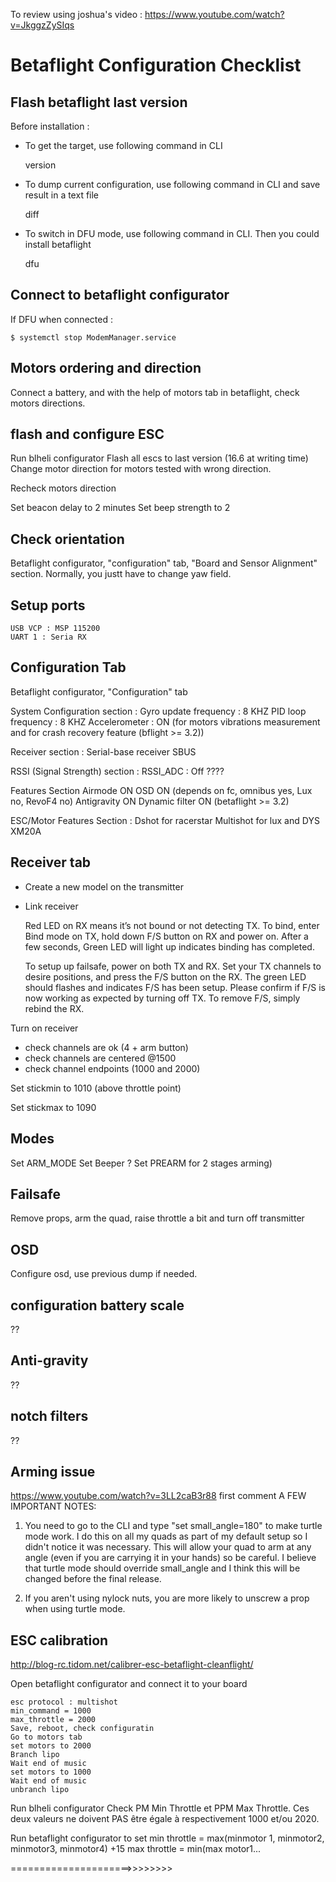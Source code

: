 To review using joshua's video : https://www.youtube.com/watch?v=JkggzZySIqs

# Betaflight Configuration Checklist

## Flash betaflight last version

Before installation : 

- To get the target, use following command in CLI

    version

- To dump current configuration, use following command in CLI and save result in a text file

    diff
    
- To switch in DFU mode, use following command in CLI. Then you could install betaflight

    dfu

## Connect to betaflight configurator

If DFU when connected : 

    $ systemctl stop ModemManager.service
    
## Motors ordering and direction

Connect a battery, and with the help of motors tab in betaflight, check motors directions.

## flash and configure ESC

Run blheli configurator
Flash all escs to last version (16.6 at writing time)
Change motor direction for motors tested with wrong direction.

Recheck motors direction

Set beacon delay to 2 minutes
Set beep strength to 2

## Check orientation

Betaflight configurator, "configuration" tab, "Board and Sensor Alignment" section. Normally, you justt have to change yaw field.

## Setup ports

    USB VCP : MSP 115200
    UART 1 : Seria RX

## Configuration Tab

Betaflight configurator, "Configuration" tab

System Configuration section :
    Gyro update frequency : 8 KHZ
    PID loop frequency : 8 KHZ
    Accelerometer : ON (for motors vibrations measurement and for crash recovery feature (bflight >= 3.2))

Receiver section : 
    Serial-base receiver
    SBUS

RSSI (Signal Strength) section :
    RSSI_ADC : Off ????

Features Section
     Airmode ON
     OSD ON (depends on fc, omnibus yes, Lux no, RevoF4 no)
     Antigravity ON
     Dynamic filter ON (betaflight >= 3.2)
     
ESC/Motor Features Section :
    Dshot for racerstar
    Multishot for lux and DYS XM20A

## Receiver tab

- Create a new model on the transmitter
- Link receiver

    Red LED on RX means it’s not bound or not detecting TX. To bind, enter Bind mode on TX, hold down F/S button on RX and power on. After a few seconds, Green LED will light up indicates binding has completed.

    To setup up failsafe, power on both TX and RX. Set your TX channels to desire positions, and press the F/S button on the RX. The green LED should flashes and indicates F/S has been setup. Please confirm if F/S is now working as expected by turning off TX. To remove F/S, simply rebind the RX.


Turn on receiver
 - check channels are ok (4 + arm button)
 - check channels are centered @1500
 - check channel endpoints (1000 and 2000)
 
 Set stickmin to 1010 (above throttle point)
 
 Set stickmax to 1090

## Modes

Set ARM_MODE
Set Beeper ?
Set PREARM for 2 stages arming)

## Failsafe

Remove props, arm the quad, raise throttle a bit and turn off transmitter

## OSD

Configure osd, use previous dump if needed.


## configuration battery scale

??

## Anti-gravity

??

## notch filters

??

## Arming issue 
https://www.youtube.com/watch?v=3LL2caB3r88 first comment 
A FEW IMPORTANT NOTES:

1. You need to go to the CLI and type "set small_angle=180" to make turtle mode work. I do this on all my quads as part of my default setup so I didn't notice it was necessary. This will allow your quad to arm at any angle (even if you are carrying it in your hands) so be careful. I believe that turtle mode should override small_angle and I think this will be changed before the final release.

2. If you aren't using nylock nuts, you are more likely to unscrew a prop when using turtle mode.﻿


## ESC calibration

http://blog-rc.tidom.net/calibrer-esc-betaflight-cleanflight/

Open betaflight configurator and connect it to your board

    esc protocol : multishot
    min_command = 1000
    max_throttle = 2000
    Save, reboot, check configuratin
    Go to motors tab
    set motors to 2000
    Branch lipo
    Wait end of music
    set motors to 1000
    Wait end of music
    unbranch lipo

Run blheli configurator
Check PM Min Throttle et PPM Max Throttle. Ces deux valeurs ne doivent PAS être égale à respectivement 1000 et/ou 2020. 

Run betaflight configurator to set 
min throttle = max(minmotor 1, minmotor2, minmotor3, minmotor4) +15
max throttle = min(max motor1...

=====================>>>>>>>>

